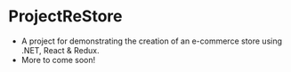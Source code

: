 # ProjectReStore
* A project for demonstrating the creation of an e-commerce store using .NET, React &amp; Redux.
* More to come soon!
